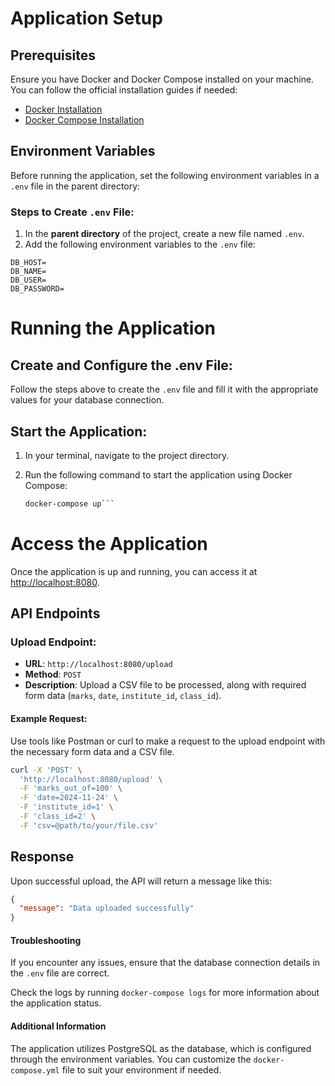 # Application Setup

## Prerequisites
Ensure you have Docker and Docker Compose installed on your machine. You can follow the official installation guides if needed:
- [Docker Installation](https://docs.docker.com/get-docker/)
- [Docker Compose Installation](https://docs.docker.com/compose/install/)

## Environment Variables
Before running the application, set the following environment variables in a `.env` file in the parent directory:

### Steps to Create `.env` File:
1. In the **parent directory** of the project, create a new file named `.env`.
2. Add the following environment variables to the `.env` file:

```plaintext
DB_HOST=
DB_NAME=
DB_USER=
DB_PASSWORD=
```

# Running the Application

## Create and Configure the .env File:

Follow the steps above to create the `.env` file and fill it with the appropriate values for your database connection.

## Start the Application:

1. In your terminal, navigate to the project directory.
2. Run the following command to start the application using Docker Compose:

   ```bash
   docker-compose up```

# Access the Application

Once the application is up and running, you can access it at [http://localhost:8080](http://localhost:8080).

## API Endpoints

### Upload Endpoint:
- **URL**: `http://localhost:8080/upload`
- **Method**: `POST`
- **Description**: Upload a CSV file to be processed, along with required form data (`marks`, `date`, `institute_id`, `class_id`).

#### Example Request:
Use tools like Postman or curl to make a request to the upload endpoint with the necessary form data and a CSV file.

```bash
curl -X 'POST' \
  'http://localhost:8080/upload' \
  -F 'marks_out_of=100' \
  -F 'date=2024-11-24' \
  -F 'institute_id=1' \
  -F 'class_id=2' \
  -F 'csv=@path/to/your/file.csv'
````

## Response

Upon successful upload, the API will return a message like this:

```json
{
  "message": "Data uploaded successfully"
}
```

#### Troubleshooting

If you encounter any issues, ensure that the database connection details in the `.env` file are correct.

Check the logs by running `docker-compose logs` for more information about the application status.

#### Additional Information

The application utilizes PostgreSQL as the database, which is configured through the environment variables.
You can customize the `docker-compose.yml` file to suit your environment if needed.
